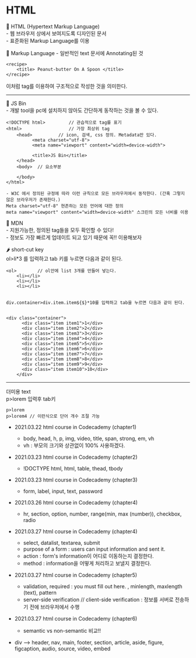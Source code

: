 # HTML

🍈 HTML (Hypertext Markup Language)   
	- 웹 브라우저 상에서 보여지도록 디자인된 문서   
	- 표준화된 Markup Language를 이용

🍋 Markup Language
	- 일반적인 text 문서에 Annotating된 것

	<recipe>
		<title> Peanut-butter On A Spoon </title> 
	</recipe>
	
이처럼 tag를 이용하여 구조적으로 작성한 것을 의미한다.

------------------------------------------------------
🍌 JS Bin   
	- 개발 tool을 pc에 설치하지 않아도 간단하게 동작하는 것을 볼 수 있다.
```
<!DOCTYPE html>      	// 관습적으로 tag를 표기
<html>                  // 가장 최상위 tag
	<head>          // icon, 검색, css 정의. Metadata만 있다.
		  <meta charset="utf-8">
		  <meta name="viewport" content="width=device-width">
	
		  <title>JS Bin</title>
	</head>
	<body>  // 요소부분
	
	</body>
</html>
```
	- W3C 에서 정의된 규정에 따라 이런 규칙으로 모든 브라우저에서 동작한다. (간혹 그렇지 않은 브라우저가 존재한다.)
	Meta charset="utf-8" 현존하는 모든 언어에 대한 정의
	meta name="viewport" content="width=device-width" 스크린의 모든 너비를 이용

🍍 MDN    
	- 지원가능한, 정의된 tag들을 모두 확인할 수 있다!   
	- 정보도 가장 빠르게 업데이트 되고 있기 때문에 꼭!! 이용해보자   

🌶️ short-cut key      
	ol>li*3 를 입력하고 tab 키를 누르면 다음과 같이 된다.
	
   	
	<ol>   		// ol안에 list 3개를 만들어 넣는다.
		<li></li>   
		<li></li>   
		<li></li>   
	
	
	div.container>div.item.item${$}*10를 입력하고 tab을 누르면 다음과 같이 된다.
	
	
	<div class="container">
	      <div class="item item1">1</div>
	      <div class="item item2">2</div>
	      <div class="item item3">3</div>
	      <div class="item item4">4</div>
	      <div class="item item5">5</div>
	      <div class="item item6">6</div>
	      <div class="item item7">7</div>
	      <div class="item item8">8</div>
	      <div class="item item9">9</div>
	      <div class="item item10">10</div>
    	</div>
	
-------------------------------------------------------------
더미용 text   
	p>lorem 입력후 tab키
		
	p>lorem    
	p>lorem4 // 이런식으로 단어 개수 조절 가능   

* 2021.03.22 html course in Codecademy (chapter1) 
  * body, head, h, p, img, video, title, span, strong, em, vh    
  * vh : 부모의 크기와 상관없이 100% 사용하겠다.   

* 2021.03.23 html course in Codecademy (chapter2)
  * !DOCTYPE html, html, table, thead, tbody

* 2021.03.23 html course in Codecademy (chapter3)
  * form, label, input, text, password

* 2021.03.26 html course in Codecademy (chapter4)
  * hr, section, option, number, range(min, max (number)), checkbox, radio 

* 2021.03.27 html course in Codecademy (chapter4)
  * select, datalist, textarea, submit   
  * purpose of a form : users can input information and sent it.   
  * action : form's information이 어디로 이동하는지 결정한다.   
  * method : information을 어떻게 처리하고 보낼지 결정한다.   

* 2021.03.27 html course in Codecademy (chapter5)
  * validation, required : you must fill out here. , minlength, maxlength (text), pattern   
  * server-side verification // client-side verification : 정보를 서버로 전송하기 전에 브라우저에서 수행

* 2021.03.27 html course in Codecademy (chapter6)
  * semantic vs non-semantic 비교!!

* div --> header, nav, main, footer, section, article, aside, figure, figcaption, audio, source, video, embed
